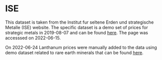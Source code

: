 # ISE

This dataset is taken from the Institut fur seltene Erden und strategische Metalle (ISE) website. The specific dataset is a demo set of prices for strategic metals in 2019-08-07 and can be found [here](https://en.institut-seltene-erden.de/aktuelle-preise-von-strategischen-metallen/). The page was accesssed on 2022-06-15. 

On 2022-06-24 Lanthanum prices were manually added to the data using demo dataset related to rare earth minerals that can be found [here](https://en.institut-seltene-erden.de/aktuelle-preise-von-seltenen-erden/). 

